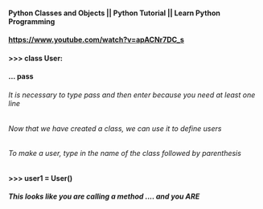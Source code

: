 #### Python Classes and Objects || Python Tutorial || Learn Python Programming
#### https://www.youtube.com/watch?v=apACNr7DC_s

#### >>> class User:
#### ... pass

###### It is necessary to type pass and then enter because you need at least one line
###### Now that we have created a class, we can use it to define users
###### To make a user, type in the name of the class followed by parenthesis
#### >>> user1 = User()
##### This looks like you are calling a method .... and you ARE


